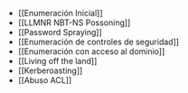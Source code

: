 - [[Enumeración Inicial]]
- [[LLMNR NBT-NS Possoning]]
- [[Password Spraying]]
- [[Enumeración de controles de seguridad]]
- [[Enumeración con acceso al dominio]]
- [[Living off the land]]
- [[Kerberoasting]]
- [[Abuso ACL]]


